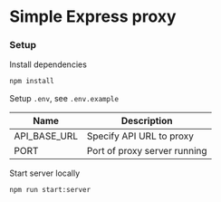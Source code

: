 # Simple Express proxy

### Setup

Install dependencies
```bash
npm install
```

Setup `.env`, see `.env.example`

| Name  | Description  |
|---|---|
| API_BASE_URL | Specify API URL to proxy |
| PORT  | Port of proxy server running |

Start server locally
```bash
npm run start:server
```
